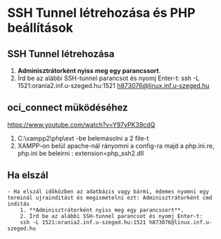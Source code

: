 # SSH Tunnel létrehozása és PHP beállítások

## SSH Tunnel létrehozása

1. **Adminisztrátorként nyiss meg egy parancssort**.
2. Írd be az alábbi SSH-tunnel parancsot és nyomj Enter-t:
   ssh -L 1521:orania2.inf.u-szeged.hu:1521 h873076@linux.inf.u-szeged.hu

## oci_connect müködéséhez
https://www.youtube.com/watch?v=Y97yPK39cdQ

 1. C:\xampp2\php\ext -be belemásolni a 2 file-t
 2. XAMPP-on belül apache-nál rányomni a config-ra majd a php.ini.re, php.ini be beleírni : extension=php_ssh2.dll

## Ha elszál
    - Ha elszál időközben az adatbázis vagy bármi, édemes nyomni egy terminál ujrainditást és megismételni ezt: Adminisztrátorként cmd inditás
        1. **Adminisztrátorként nyiss meg egy parancssort**.
        2. Írd be az alábbi SSH-tunnel parancsot és nyomj Enter-t:
        ssh -L 1521:orania2.inf.u-szeged.hu:1521 h873076@linux.inf.u-szeged.hu
